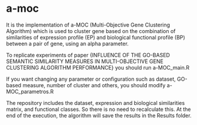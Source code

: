 # a-moc
It is the implementation of a-MOC (Multi-Objective Gene Clustering Algorithm) which is used to cluster gene based on the combination of similarities of expression profile (EP) and biological functional profile (BP) between a pair of gene, using an alpha parameter.

To replicate experiments of paper {INFLUENCE OF THE GO-BASED SEMANTIC SIMILARITY MEASURES IN MULTI-OBJECTIVE GENE CLUSTERING ALGORITHM PERFORMANCE} you should run a-MOC_main.R 

If you want changing any parameter or configuration such as dataset, GO-based measure, number of cluster and others, you should modify a-MOC_parametros.R

The repository includes the dataset, expression and biological similarities matrix, and functional classes. So there is no need to recalculate this. At the end of the execution, the algorithm will save the results in the Results folder.
